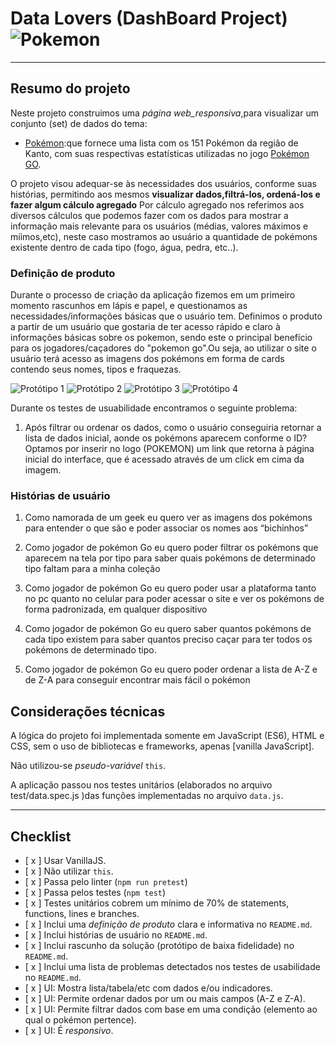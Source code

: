 # Data Lovers (DashBoard Project) ![Pokemon](http://secureservercdn.net/198.71.233.106/990.175.myftpupload.com/wp-content/uploads/2017/09/Pokemon.jpg)




***


##  Resumo do projeto


Neste projeto construimos uma _página web_responsiva_,para visualizar um conjunto (set) de dados do tema:

* [Pokémon](src/data/pokemon/pokemon.json):que fornece uma lista com os 151 Pokémon da região de
Kanto, com suas respectivas estatísticas utilizadas no jogo [Pokémon GO](http://pokemongolive.com).

O projeto visou adequar-se às necessidades dos usuários, conforme suas histórias, permitindo aos mesmos **visualizar dados,filtrá-los, ordená-los e fazer algum cálculo agregado**
Por cálculo agregado nos referimos aos diversos cálculos que podemos fazer com os dados para mostrar a informação mais relevante para os usuários (médias, valores máximos e míimos,etc), neste caso mostramos ao usuário a quantidade de pokémons existente dentro de cada tipo (fogo, água, pedra, etc..).



### Definição de produto


Durante o processo de criação da aplicação fizemos em um primeiro momento rascunhos em lápis e papel, e questionamos as necessidades/informações básicas que o usuário tem.
Definimos o produto a partir de um usuário que gostaria de ter acesso rápido e claro à informações básicas sobre os pokemon, sendo este o principal benefício para os jogadores/caçadores do "pokemon go".Ou seja, ao utilizar o site o usuário terá acesso as imagens dos pokémons em forma de cards contendo seus nomes, tipos e fraquezas.

![Protótipo 1](https://github.com/elaineshimabukuro/SAP003-data-lovers/blob/elaine-readme/img/1.prototipo-img.jpeg)
![Protótipo 2](https://github.com/elaineshimabukuro/SAP003-data-lovers/blob/elaine-readme/img/2.prototipo-img.jpeg)
![Protótipo 3](https://github.com/elaineshimabukuro/SAP003-data-lovers/blob/elaine-readme/img/3.prototipo-img.jpeg)
![Protótipo 4](https://github.com/elaineshimabukuro/SAP003-data-lovers/blob/elaine-readme/img/4.prototipo-img.jpeg)

Durante os testes de usuabilidade encontramos o seguinte problema:
1. Após filtrar ou ordenar os dados, como o usuário conseguiria retornar a lista de dados inicial, aonde os pokémons aparecem conforme o ID?
Optamos por inserir no logo (POKEMON) um link que retorna à página inicial do interface, que é acessado através de um click em cima da imagem.


### Histórias de usuário

1. Como namorada de um geek eu quero ver as imagens dos pokémons para entender o que são e poder associar os nomes aos “bichinhos”

2. Como jogador de pokémon Go eu quero poder filtrar os pokémons que aparecem na tela por tipo para saber quais pokémons de determinado tipo faltam para a minha coleção

3. Como jogador de pokémon Go eu quero poder usar a plataforma tanto no pc quanto no celular para poder acessar o site e ver os pokémons de forma padronizada, em qualquer dispositivo

4. Como jogador de pokémon Go eu quero saber quantos pokémons de cada tipo existem para saber quantos preciso caçar para ter todos os pokémons de determinado tipo.

5. Como jogador de pokémon Go eu quero poder ordenar a lista de A-Z e de Z-A para conseguir encontrar mais fácil o pokémon


## Considerações técnicas


A lógica do projeto foi implementada somente em JavaScript (ES6), HTML e CSS, sem o uso de bibliotecas e frameworks, apenas [vanilla JavaScript].

Não utilizou-se _pseudo-variável_ `this`.

A aplicação passou nos testes unitários (elaborados no arquivo test/data.spec.js )das funções implementadas no arquivo `data.js`.




***

## Checklist


* [ x ] Usar VanillaJS.
* [ x ] Não utilizar `this`.
* [ x ] Passa pelo linter (`npm run pretest`)
* [ x ] Passa pelos testes (`npm test`)
* [ x ] Testes unitários cobrem um mínimo de 70% de statements, functions, lines e branches.
* [ x ] Inclui uma _definição de produto_ clara e informativa no `README.md`.
* [ x ] Inclui histórias de usuário no `README.md`.
* [ x ] Inclui rascunho da solução (protótipo de baixa fidelidade) no `README.md`.
* [ x ] Inclui uma lista de problemas detectados nos testes de usabilidade no `README.md`.
* [ x ] UI: Mostra lista/tabela/etc com dados e/ou indicadores.
* [ x ] UI: Permite ordenar dados por um ou mais campos (A-Z e Z-A).
* [ x ] UI: Permite filtrar dados com base em uma condição (elemento ao qual o pokémon pertence).
* [ x ] UI: É _responsivo_.
